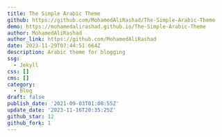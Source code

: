 ```yaml
---
title: The Simple Arabic Theme
github: https://github.com/MohamedAliRashad/The-Simple-Arabic-Theme
demo: https://mohamedalirashad.github.io/The-Simple-Arabic-Theme
author: MohamedAliRashad
author_link: https://github.com/MohamedAliRashad
date: 2023-11-29T07:44:51.664Z
description: Arabic theme for blogging
ssg:
  - Jekyll
css: []
cms: []
category:
  - Blog
draft: false
publish_date: '2021-09-03T01:08:55Z'
update_date: '2023-11-16T20:35:25Z'
github_star: 12
github_fork: 1
---
```

